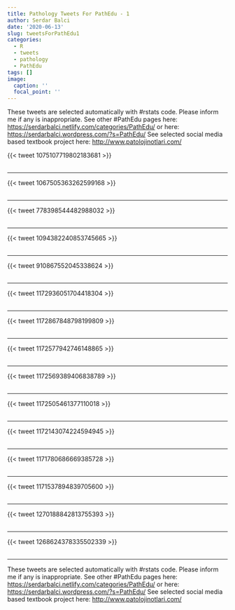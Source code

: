 ```yaml
---
title: Pathology Tweets For PathEdu - 1
author: Serdar Balci
date: '2020-06-13'
slug: tweetsForPathEdu1
categories:
  - R
  - tweets
  - pathology
  - PathEdu
tags: []
image:
  caption: ''
  focal_point: ''
---
```



These tweets are selected automatically with #rstats code. Please inform me if any is inappropriate.
See other #PathEdu pages here: https://serdarbalci.netlify.com/categories/PathEdu/  or here: https://serdarbalci.wordpress.com/?s=PathEdu/ 
See selected social media based textbook project here: http://www.patolojinotlari.com/

{{< tweet 1075107719802183681 >}}
<br>
<br>
<hr>
{{< tweet 1067505363262599168 >}}
<br>
<br>
<hr>
{{< tweet 778398544482988032 >}}
<br>
<br>
<hr>
{{< tweet 1094382240853745665 >}}
<br>
<br>
<hr>
{{< tweet 910867552045338624 >}}
<br>
<br>
<hr>
{{< tweet 1172936051704418304 >}}
<br>
<br>
<hr>
{{< tweet 1172867848798199809 >}}
<br>
<br>
<hr>
{{< tweet 1172577942746148865 >}}
<br>
<br>
<hr>
{{< tweet 1172569389406838789 >}}
<br>
<br>
<hr>
{{< tweet 1172505461377110018 >}}
<br>
<br>
<hr>
{{< tweet 1172143074224594945 >}}
<br>
<br>
<hr>
{{< tweet 1171780686669385728 >}}
<br>
<br>
<hr>
{{< tweet 1171537894839705600 >}}
<br>
<br>
<hr>
{{< tweet 1270188842813755393 >}}
<br>
<br>
<hr>
{{< tweet 1268624378335502339 >}}
<br>
<br>
<hr>


These tweets are selected automatically with #rstats code. Please inform me if any is inappropriate.
See other #PathEdu pages here: https://serdarbalci.netlify.com/categories/PathEdu/  or here: https://serdarbalci.wordpress.com/?s=PathEdu/ 
See selected social media based textbook project here: http://www.patolojinotlari.com/
